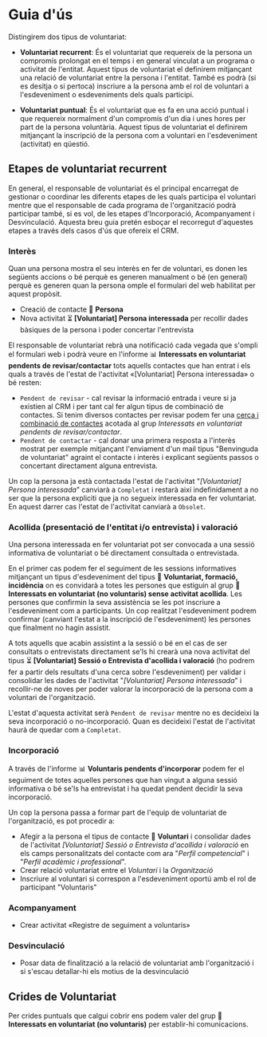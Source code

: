 # Guia d'ús

Distingirem dos tipus de voluntariat:

- **Voluntariat recurrent**: És el voluntariat que requereix de la persona un compromís prolongat en el temps i en general vinculat a un programa o activitat de l'entitat. Aquest tipus de voluntariat el definirem mitjançant una relació de voluntariat entre la persona i l'entitat. També es podrà (si es desitja o si pertoca) inscriure a la persona amb el rol de voluntari a l'esdeveniment o esdeveniments dels quals participi.

- **Voluntariat puntual**: És el voluntariat que es fa en una acció puntual i que requereix normalment d'un compromís d'un dia i unes hores per part de la persona voluntària. Aquest tipus de voluntariat el definirem mitjançant la inscripció de la persona com a voluntari en l'esdeveniment (activitat) en qüestió.

## Etapes de voluntariat recurrent

En general, el responsable de voluntariat és el principal encarregat de gestionar o coordinar les diferents etapes de les quals participa el voluntari mentre que el responsable de cada programa de l'organització podrà participar també, si es vol, de les etapes d'Incorporació, Acompanyament i Desvinculació. Aquesta breu guia pretén esboçar el recorregut d'aquestes etapes a través dels casos d'ús que ofereix el CRM.

### Interès

Quan una persona mostra el seu interès en fer de voluntari, es donen les següents accions o bé perquè es generen manualment o bé (en general) perquè es generen quan la persona omple el formulari del web habilitat per aquest propòsit.

* Creació de contacte :bust_in_silhouette: **Persona**
* Nova activitat :hourglass_flowing_sand: **[Voluntariat] Persona interessada** per recollir dades bàsiques de la persona i poder concertar l'entrevista

El responsable de voluntariat rebrà una notificació cada vegada que s'ompli el formulari web i podrà veure en l'informe :bar_chart: **Interessats en voluntariat pendents de revisar/contactar** tots aquells contactes que han entrat i els quals a través de l'estat de l'activitat «[Voluntariat] Persona interessada» o bé resten:

- `Pendent de revisar` - cal revisar la informació entrada i veure si ja existien al CRM i per tant cal fer algun tipus de combinació de contactes. Si tenim diversos contactes per revisar podem fer una [cerca i combinació de contactes](https://docs.civicrm.org/user/ca/latest/common-workflows/deduping-and-merging/) acotada al grup *Interessats en voluntariat pendents de revisar/contactar*.
- `Pendent de contactar` - cal donar una primera resposta a l'interès mostrat per exemple mitjançant l'enviament d'un mail tipus "Benvinguda de voluntariat" agraint el contacte i interès i explicant següents passos o concertant directament alguna entrevista.

Un cop la persona ja està contactada l'estat de l'activitat "*[Voluntariat] Persona interessada*" canviarà a `Completat` i restarà així indefinidament a no ser que la persona expliciti que ja no segueix interessada en fer voluntariat. En aquest darrer cas l'estat de l'activitat canviarà a `Obsolet`.

### Acollida (presentació de l'entitat i/o entrevista) i valoració

Una persona interessada en fer voluntariat pot ser convocada a una sessió informativa de voluntariat o bé directament consultada o entrevistada.

En el primer cas podem fer el seguiment de les sessions informatives mitjançant un tipus d'esdeveniment del tipus  :calendar: **Voluntariat, formació, incidència** on es convidarà a totes les persones que estiguin al grup :busts_in_silhouette: **Interessats en voluntariat (no voluntaris) sense activitat acollida**. Les persones que confirmin la seva assistència se les pot inscriure a l'esdeveniment com a participants. Un cop realitzat l'esdeveniment podrem confirmar (canviant l'estat a la inscripció de l'esdeveniment) les persones que finalment no hagin assistit.

A tots aquells que acabin assistint a la sessió o bé en el cas de ser consultats o entrevistats directament se'ls hi crearà una nova activitat del tipus :hourglass_flowing_sand: **[Voluntariat] Sessió o Entrevista d'acollida i valoració** (ho podrem fer a partir dels resultats d'una cerca sobre l'esdeveniment) per validar i consolidar les dades de l'activitat "*[Voluntariat] Persona interessada*" i recollir-ne de noves per poder valorar la incorporació de la persona com a voluntari de l'organització.

L'estat d'aquesta activitat serà `Pendent de revisar` mentre no es decideixi la seva incorporació o no-incorporació. Quan es decideixi l'estat de l'activitat haurà de quedar com a `Completat`.

### Incorporació

A través de l'informe :bar_chart: **Voluntaris pendents d'incorporar** podem fer el seguiment de totes aquelles persones que han vingut a alguna sessió informativa o bé se'ls ha entrevistat i ha quedat pendent decidir la seva incorporació.

Un cop la persona passa a formar part de l'equip de voluntariat de l'organització, es pot procedir a:

* Afegir a la persona el tipus de contacte :bust_in_silhouette: **Voluntari** i consolidar dades de l'activitat *[Voluntariat] Sessió o Entrevista d'acollida i valoració* en els camps personalitzats del contacte com ara "*Perfil competencial*" i "*Perfil acadèmic i professional*".
* Crear relació voluntariat entre el *Voluntari* i la *Organització*
* Inscriure al voluntari si correspon a l'esdeveniment oportú amb el rol de participant "Voluntaris"

### Acompanyament

* Crear activitat «Registre de seguiment a voluntaris»

### Desvinculació

* Posar data de finalització a la relació de voluntariat amb l'organització i si s'escau detallar-hi els motius de la desvinculació

## Crides de Voluntariat

Per crides puntuals que calgui cobrir ens podem valer del grup :busts_in_silhouette: **Interessats en voluntariat (no voluntaris)** per establir-hi comunicacions.
